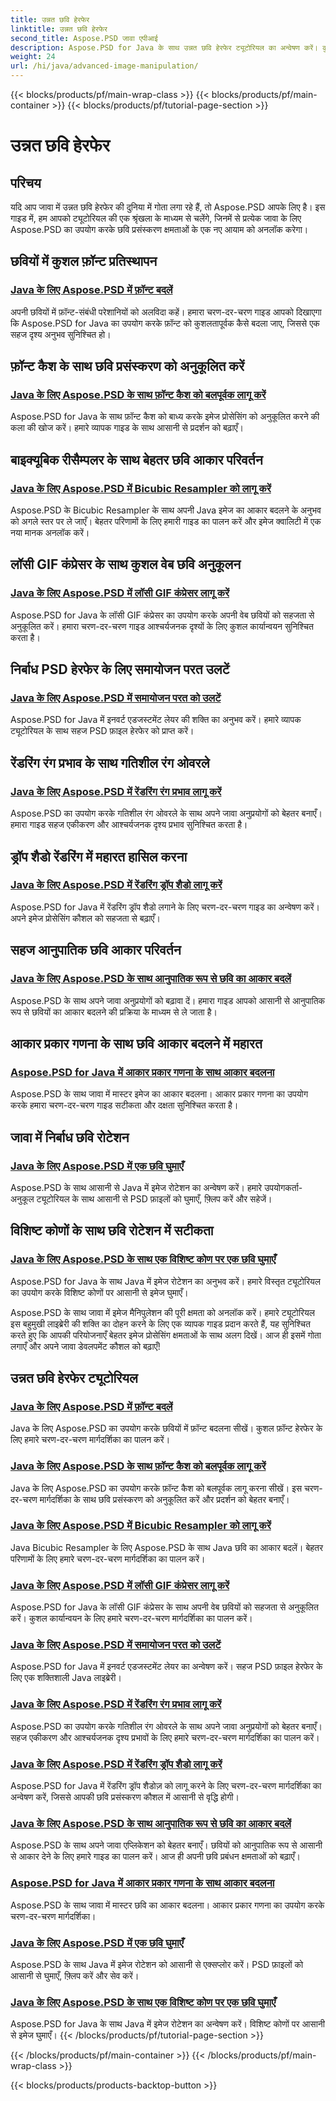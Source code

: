 ```yaml
---
title: उन्नत छवि हेरफेर
linktitle: उन्नत छवि हेरफेर
second_title: Aspose.PSD जावा एपीआई
description: Aspose.PSD for Java के साथ उन्नत छवि हेरफेर ट्यूटोरियल का अन्वेषण करें। कुशल फ़ॉन्ट प्रतिस्थापन, फ़ॉन्ट कैशिंग को बलपूर्वक लागू करना, बाइक्यूबिक रीसैम्पलर को लागू करना, और बहुत कुछ सीखें।
weight: 24
url: /hi/java/advanced-image-manipulation/
---
```


{{< blocks/products/pf/main-wrap-class >}}
{{< blocks/products/pf/main-container >}}
{{< blocks/products/pf/tutorial-page-section >}}

# उन्नत छवि हेरफेर


## परिचय

यदि आप जावा में उन्नत छवि हेरफेर की दुनिया में गोता लगा रहे हैं, तो Aspose.PSD आपके लिए है। इस गाइड में, हम आपको ट्यूटोरियल की एक श्रृंखला के माध्यम से चलेंगे, जिनमें से प्रत्येक जावा के लिए Aspose.PSD का उपयोग करके छवि प्रसंस्करण क्षमताओं के एक नए आयाम को अनलॉक करेगा।

## छवियों में कुशल फ़ॉन्ट प्रतिस्थापन
### [Java के लिए Aspose.PSD में फ़ॉन्ट बदलें](./replace-fonts/)
अपनी छवियों में फ़ॉन्ट-संबंधी परेशानियों को अलविदा कहें। हमारा चरण-दर-चरण गाइड आपको दिखाएगा कि Aspose.PSD for Java का उपयोग करके फ़ॉन्ट को कुशलतापूर्वक कैसे बदला जाए, जिससे एक सहज दृश्य अनुभव सुनिश्चित हो।

## फ़ॉन्ट कैश के साथ छवि प्रसंस्करण को अनुकूलित करें
### [Java के लिए Aspose.PSD के साथ फ़ॉन्ट कैश को बलपूर्वक लागू करें](./force-font-cache/)
Aspose.PSD for Java के साथ फ़ॉन्ट कैश को बाध्य करके इमेज प्रोसेसिंग को अनुकूलित करने की कला की खोज करें। हमारे व्यापक गाइड के साथ आसानी से प्रदर्शन को बढ़ाएँ।

## बाइक्यूबिक रीसैम्पलर के साथ बेहतर छवि आकार परिवर्तन
### [Java के लिए Aspose.PSD में Bicubic Resampler को लागू करें](./implement-bicubic-resampler/)
Aspose.PSD के Bicubic Resampler के साथ अपनी Java इमेज का आकार बदलने के अनुभव को अगले स्तर पर ले जाएँ। बेहतर परिणामों के लिए हमारी गाइड का पालन करें और इमेज क्वालिटी में एक नया मानक अनलॉक करें।

## लॉसी GIF कंप्रेसर के साथ कुशल वेब छवि अनुकूलन
### [Java के लिए Aspose.PSD में लॉसी GIF कंप्रेसर लागू करें](./implement-lossy-gif-compressor/)
Aspose.PSD for Java के लॉसी GIF कंप्रेसर का उपयोग करके अपनी वेब छवियों को सहजता से अनुकूलित करें। हमारा चरण-दर-चरण गाइड आश्चर्यजनक दृश्यों के लिए कुशल कार्यान्वयन सुनिश्चित करता है।

## निर्बाध PSD हेरफेर के लिए समायोजन परत उलटें
### [Java के लिए Aspose.PSD में समायोजन परत को उलटें](./invert-adjustment-layer/)
Aspose.PSD for Java में इनवर्ट एडजस्टमेंट लेयर की शक्ति का अनुभव करें। हमारे व्यापक ट्यूटोरियल के साथ सहज PSD फ़ाइल हेरफेर को प्राप्त करें।

## रेंडरिंग रंग प्रभाव के साथ गतिशील रंग ओवरले
### [Java के लिए Aspose.PSD में रेंडरिंग रंग प्रभाव लागू करें](./rendering-color-effect/)
Aspose.PSD का उपयोग करके गतिशील रंग ओवरले के साथ अपने जावा अनुप्रयोगों को बेहतर बनाएँ। हमारा गाइड सहज एकीकरण और आश्चर्यजनक दृश्य प्रभाव सुनिश्चित करता है।

## ड्रॉप शैडो रेंडरिंग में महारत हासिल करना
### [Java के लिए Aspose.PSD में रेंडरिंग ड्रॉप शैडो लागू करें](./rendering-drop-shadow/)
Aspose.PSD for Java में रेंडरिंग ड्रॉप शैडो लगाने के लिए चरण-दर-चरण गाइड का अन्वेषण करें। अपने इमेज प्रोसेसिंग कौशल को सहजता से बढ़ाएँ।

## सहज आनुपातिक छवि आकार परिवर्तन
### [Java के लिए Aspose.PSD के साथ आनुपातिक रूप से छवि का आकार बदलें](./resize-image-proportionally/)
Aspose.PSD के साथ अपने जावा अनुप्रयोगों को बढ़ावा दें। हमारा गाइड आपको आसानी से आनुपातिक रूप से छवियों का आकार बदलने की प्रक्रिया के माध्यम से ले जाता है।

## आकार प्रकार गणना के साथ छवि आकार बदलने में महारत
### [Aspose.PSD for Java में आकार प्रकार गणना के साथ आकार बदलना](./resizing-with-resize-type-enumeration/)
Aspose.PSD के साथ जावा में मास्टर इमेज का आकार बदलना। आकार प्रकार गणना का उपयोग करके हमारा चरण-दर-चरण गाइड सटीकता और दक्षता सुनिश्चित करता है।

## जावा में निर्बाध छवि रोटेशन
### [Java के लिए Aspose.PSD में एक छवि घुमाएँ](./rotate-image/)
Aspose.PSD के साथ आसानी से Java में इमेज रोटेशन का अन्वेषण करें। हमारे उपयोगकर्ता-अनुकूल ट्यूटोरियल के साथ आसानी से PSD फ़ाइलों को घुमाएँ, फ़्लिप करें और सहेजें।

## विशिष्ट कोणों के साथ छवि रोटेशन में सटीकता
### [Java के लिए Aspose.PSD के साथ एक विशिष्ट कोण पर एक छवि घुमाएँ](./rotate-image-specific-angle/)
Aspose.PSD for Java के साथ Java में इमेज रोटेशन का अनुभव करें। हमारे विस्तृत ट्यूटोरियल का उपयोग करके विशिष्ट कोणों पर आसानी से इमेज घुमाएँ।

Aspose.PSD के साथ जावा में इमेज मैनिपुलेशन की पूरी क्षमता को अनलॉक करें। हमारे ट्यूटोरियल इस बहुमुखी लाइब्रेरी की शक्ति का दोहन करने के लिए एक व्यापक गाइड प्रदान करते हैं, यह सुनिश्चित करते हुए कि आपकी परियोजनाएँ बेहतर इमेज प्रोसेसिंग क्षमताओं के साथ अलग दिखें। आज ही इसमें गोता लगाएँ और अपने जावा डेवलपमेंट कौशल को बढ़ाएँ!
## उन्नत छवि हेरफेर ट्यूटोरियल
### [Java के लिए Aspose.PSD में फ़ॉन्ट बदलें](./replace-fonts/)
Java के लिए Aspose.PSD का उपयोग करके छवियों में फ़ॉन्ट बदलना सीखें। कुशल फ़ॉन्ट हेरफेर के लिए हमारे चरण-दर-चरण मार्गदर्शिका का पालन करें।
### [Java के लिए Aspose.PSD के साथ फ़ॉन्ट कैश को बलपूर्वक लागू करें](./force-font-cache/)
Java के लिए Aspose.PSD का उपयोग करके फ़ॉन्ट कैश को बलपूर्वक लागू करना सीखें। इस चरण-दर-चरण मार्गदर्शिका के साथ छवि प्रसंस्करण को अनुकूलित करें और प्रदर्शन को बेहतर बनाएँ।
### [Java के लिए Aspose.PSD में Bicubic Resampler को लागू करें](./implement-bicubic-resampler/)
Java Bicubic Resampler के लिए Aspose.PSD के साथ Java छवि का आकार बदलें। बेहतर परिणामों के लिए हमारे चरण-दर-चरण मार्गदर्शिका का पालन करें।
### [Java के लिए Aspose.PSD में लॉसी GIF कंप्रेसर लागू करें](./implement-lossy-gif-compressor/)
Aspose.PSD for Java के लॉसी GIF कंप्रेसर के साथ अपनी वेब छवियों को सहजता से अनुकूलित करें। कुशल कार्यान्वयन के लिए हमारे चरण-दर-चरण मार्गदर्शिका का पालन करें। 
### [Java के लिए Aspose.PSD में समायोजन परत को उलटें](./invert-adjustment-layer/)
Aspose.PSD for Java में इनवर्ट एडजस्टमेंट लेयर का अन्वेषण करें। सहज PSD फ़ाइल हेरफेर के लिए एक शक्तिशाली Java लाइब्रेरी।
### [Java के लिए Aspose.PSD में रेंडरिंग रंग प्रभाव लागू करें](./rendering-color-effect/)
Aspose.PSD का उपयोग करके गतिशील रंग ओवरले के साथ अपने जावा अनुप्रयोगों को बेहतर बनाएँ। सहज एकीकरण और आश्चर्यजनक दृश्य प्रभावों के लिए हमारे चरण-दर-चरण मार्गदर्शिका का पालन करें।
### [Java के लिए Aspose.PSD में रेंडरिंग ड्रॉप शैडो लागू करें](./rendering-drop-shadow/)
Aspose.PSD for Java में रेंडरिंग ड्रॉप शैडोज़ को लागू करने के लिए चरण-दर-चरण मार्गदर्शिका का अन्वेषण करें, जिससे आपकी छवि प्रसंस्करण कौशल में आसानी से वृद्धि होगी।
### [Java के लिए Aspose.PSD के साथ आनुपातिक रूप से छवि का आकार बदलें](./resize-image-proportionally/)
Aspose.PSD के साथ अपने जावा एप्लिकेशन को बेहतर बनाएँ। छवियों को आनुपातिक रूप से आसानी से आकार देने के लिए हमारे गाइड का पालन करें। आज ही अपनी छवि प्रबंधन क्षमताओं को बढ़ाएँ।
### [Aspose.PSD for Java में आकार प्रकार गणना के साथ आकार बदलना](./resizing-with-resize-type-enumeration/)
Aspose.PSD के साथ जावा में मास्टर छवि का आकार बदलना। आकार प्रकार गणना का उपयोग करके चरण-दर-चरण मार्गदर्शिका। 
### [Java के लिए Aspose.PSD में एक छवि घुमाएँ](./rotate-image/)
Aspose.PSD के साथ Java में इमेज रोटेशन को आसानी से एक्सप्लोर करें। PSD फ़ाइलों को आसानी से घुमाएँ, फ़्लिप करें और सेव करें।
### [Java के लिए Aspose.PSD के साथ एक विशिष्ट कोण पर एक छवि घुमाएँ](./rotate-image-specific-angle/)
Aspose.PSD for Java के साथ Java में इमेज रोटेशन का अन्वेषण करें। विशिष्ट कोणों पर आसानी से इमेज घुमाएँ।
{{< /blocks/products/pf/tutorial-page-section >}}

{{< /blocks/products/pf/main-container >}}
{{< /blocks/products/pf/main-wrap-class >}}

{{< blocks/products/products-backtop-button >}}
